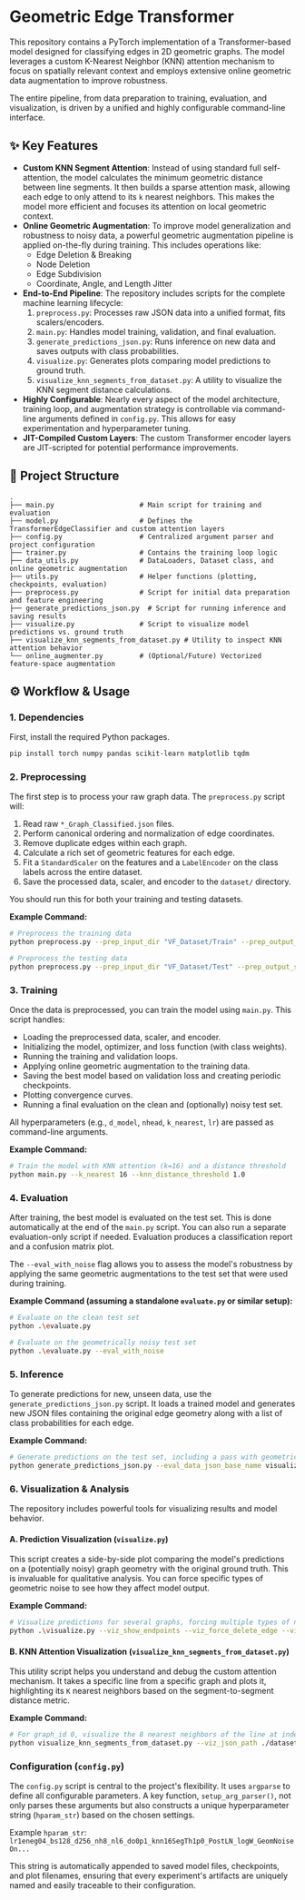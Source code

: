# Geometric Edge Transformer

This repository contains a PyTorch implementation of a Transformer-based model designed for classifying edges in 2D geometric graphs. The model leverages a custom K-Nearest Neighbor (KNN) attention mechanism to focus on spatially relevant context and employs extensive online geometric data augmentation to improve robustness.

The entire pipeline, from data preparation to training, evaluation, and visualization, is driven by a unified and highly configurable command-line interface.

## ✨ Key Features

-   **Custom KNN Segment Attention**: Instead of using standard full self-attention, the model calculates the minimum geometric distance between line segments. It then builds a sparse attention mask, allowing each edge to only attend to its `k` nearest neighbors. This makes the model more efficient and focuses its attention on local geometric context.
-   **Online Geometric Augmentation**: To improve model generalization and robustness to noisy data, a powerful geometric augmentation pipeline is applied on-the-fly during training. This includes operations like:
    -   Edge Deletion & Breaking
    -   Node Deletion
    -   Edge Subdivision
    -   Coordinate, Angle, and Length Jitter
-   **End-to-End Pipeline**: The repository includes scripts for the complete machine learning lifecycle:
    1.  `preprocess.py`: Processes raw JSON data into a unified format, fits scalers/encoders.
    2.  `main.py`: Handles model training, validation, and final evaluation.
    3.  `generate_predictions_json.py`: Runs inference on new data and saves outputs with class probabilities.
    4.  `visualize.py`: Generates plots comparing model predictions to ground truth.
    5.  `visualize_knn_segments_from_dataset.py`: A utility to visualize the KNN segment distance calculations.
-   **Highly Configurable**: Nearly every aspect of the model architecture, training loop, and augmentation strategy is controllable via command-line arguments defined in `config.py`. This allows for easy experimentation and hyperparameter tuning.
-   **JIT-Compiled Custom Layers**: The custom Transformer encoder layers are JIT-scripted for potential performance improvements.

## 📁 Project Structure

```
.
├── main.py                     # Main script for training and evaluation
├── model.py                    # Defines the TransformerEdgeClassifier and custom attention layers
├── config.py                   # Centralized argument parser and project configuration
├── trainer.py                  # Contains the training loop logic
├── data_utils.py               # DataLoaders, Dataset class, and online geometric augmentation
├── utils.py                    # Helper functions (plotting, checkpoints, evaluation)
├── preprocess.py               # Script for initial data preparation and feature engineering
├── generate_predictions_json.py  # Script for running inference and saving results
├── visualize.py                # Script to visualize model predictions vs. ground truth
├── visualize_knn_segments_from_dataset.py # Utility to inspect KNN attention behavior
└── online_augmenter.py         # (Optional/Future) Vectorized feature-space augmentation
```

## ⚙️ Workflow & Usage

### 1. Dependencies

First, install the required Python packages.

```bash
pip install torch numpy pandas scikit-learn matplotlib tqdm
```

### 2. Preprocessing

The first step is to process your raw graph data. The `preprocess.py` script will:
1.  Read raw `*_Graph_Classified.json` files.
2.  Perform canonical ordering and normalization of edge coordinates.
3.  Remove duplicate edges within each graph.
4.  Calculate a rich set of geometric features for each edge.
5.  Fit a `StandardScaler` on the features and a `LabelEncoder` on the class labels across the entire dataset.
6.  Save the processed data, scaler, and encoder to the `dataset/` directory.

You should run this for both your training and testing datasets.

**Example Command:**

```bash
# Preprocess the training data
python preprocess.py --prep_input_dir "VF_Dataset/Train" --prep_output_suffix "_orient_Train"   

# Preprocess the testing data
python preprocess.py --prep_input_dir "VF_Dataset/Test" --prep_output_suffix "_orient_Test"
```

### 3. Training

Once the data is preprocessed, you can train the model using `main.py`. This script handles:
-   Loading the preprocessed data, scaler, and encoder.
-   Initializing the model, optimizer, and loss function (with class weights).
-   Running the training and validation loops.
-   Applying online geometric augmentation to the training data.
-   Saving the best model based on validation loss and creating periodic checkpoints.
-   Plotting convergence curves.
-   Running a final evaluation on the clean and (optionally) noisy test set.

All hyperparameters (e.g., `d_model`, `nhead`, `k_nearest`, `lr`) are passed as command-line arguments.

**Example Command:**

```bash
# Train the model with KNN attention (k=16) and a distance threshold
python main.py --k_nearest 16 --knn_distance_threshold 1.0
```

### 4. Evaluation

After training, the best model is evaluated on the test set. This is done automatically at the end of the `main.py` script. You can also run a separate evaluation-only script if needed. Evaluation produces a classification report and a confusion matrix plot.

The `--eval_with_noise` flag allows you to assess the model's robustness by applying the same geometric augmentations to the test set that were used during training.

**Example Command (assuming a standalone `evaluate.py` or similar setup):**

```bash
# Evaluate on the clean test set
python .\evaluate.py

# Evaluate on the geometrically noisy test set
python .\evaluate.py --eval_with_noise
```

### 5. Inference

To generate predictions for new, unseen data, use the `generate_predictions_json.py` script. It loads a trained model and generates new JSON files containing the original edge geometry along with a list of class probabilities for each edge.

**Example Command:**

```bash
# Generate predictions on the test set, including a pass with geometric noise
python generate_predictions_json.py --eval_data_json_base_name visualization_data_bboxnorm_orient_Test_GraphSeq --eval_scaler_base_name bboxnorm_orient_Train_GraphSeq --eval_encoder_base_name bboxnorm_orient_Train_GraphSeq --k_nearest 16 --apply_geom_noise --geom_noise_global_p 0.7 --geom_noise_p_coord_noise 0.1 --geom_noise_coord_std 0.02
```

### 6. Visualization & Analysis

The repository includes powerful tools for visualizing results and model behavior.

#### A. Prediction Visualization (`visualize.py`)

This script creates a side-by-side plot comparing the model's predictions on a (potentially noisy) graph geometry with the original ground truth. This is invaluable for qualitative analysis. You can force specific types of geometric noise to see how they affect model output.

**Example Command:**

```bash
# Visualize predictions for several graphs, forcing multiple types of noise
python .\visualize.py --viz_show_endpoints --viz_force_delete_edge --viz_force_break_edge --viz_force_angle_noise --viz_force_length_noise --viz_graph_ids 0 2 3 4 5 6 7 8 9 10 995 996 997 998 999
```

#### B. KNN Attention Visualization (`visualize_knn_segments_from_dataset.py`)

This utility script helps you understand and debug the custom attention mechanism. It takes a specific line from a specific graph and plots it, highlighting its `K` nearest neighbors based on the segment-to-segment distance metric.

**Example Command:**

```bash
# For graph_id 0, visualize the 8 nearest neighbors of the line at index 0
python visualize_knn_segments_from_dataset.py --viz_json_path ./dataset/visualization_data_bboxnorm_orient_Test_GraphSeq.json --k_to_show 8 --output_dir ./knn_plots --show_all_indices --viz_graph_ids 0 --target_line_index_in_graph 0
```

### Configuration (`config.py`)

The `config.py` script is central to the project's flexibility. It uses `argparse` to define all configurable parameters. A key function, `setup_arg_parser()`, not only parses these arguments but also constructs a unique hyperparameter string (`hparam_str`) based on the chosen settings.

Example `hparam_str`: `lr1eneg04_bs128_d256_nh8_nl6_do0p1_knn16SegTh1p0_PostLN_logW_GeomNoiseOn...`

This string is automatically appended to saved model files, checkpoints, and plot filenames, ensuring that every experiment's artifacts are uniquely named and easily traceable to their configuration.
